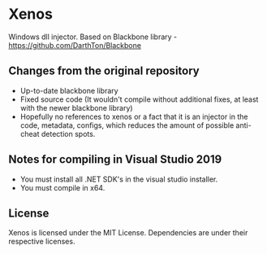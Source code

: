 Xenos
=====

Windows dll injector. Based on Blackbone library - https://github.com/DarthTon/Blackbone

## Changes from the original repository ##
- Up-to-date blackbone library
- Fixed source code (It wouldn't compile without additional fixes, at least with the newer blackbone library)
- Hopefully no references to xenos or a fact that it is an injector in the code, metadata, configs, which reduces the amount of possible anti-cheat detection spots.

## Notes for compiling in Visual Studio 2019 ##
- You must install all .NET SDK's in the visual studio installer.
- You must compile in x64.

## License ##
Xenos is licensed under the MIT License. Dependencies are under their respective licenses.
